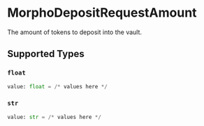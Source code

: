 # MorphoDepositRequestAmount

The amount of tokens to deposit into the vault.


## Supported Types

### `float`

```python
value: float = /* values here */
```

### `str`

```python
value: str = /* values here */
```

